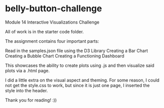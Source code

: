# belly-button-challenge
Module 14 Interactive Visualizations Challenge

All of work is in the starter code folder.

The assignment contains four important parts:

Read in the samples.json file using the D3 Library
Creating a Bar Chart
Creating a Bubble Chart
Creating a Functioning Dashboard

This showcases the ability to create plots using .js and then visualize said plots via a .html page.

I did a little extra on the visual aspect and theming. For some reason, I could not get the style.css to work, but since it is just one page, I inserted the style into the header.

Thank you for reading! :))
